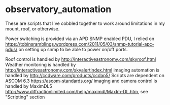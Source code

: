 # observatory_automation
These are scripts that I've cobbled together to work around limitations in my mount, roof, or otherwise.

Power switching is provided via an APD SNMP enabled PDU, I relied on https://tobinsramblings.wordpress.com/2011/05/03/snmp-tutorial-apc-pdus/ on setting up snmp to be able to power on/off ports. 

Roof control is handled by http://interactiveastronomy.com/skyroof.html
Weather monitoring is handled by http://interactiveastronomy.com/skyalertindex.html
imaging automation is handled by http://ccdware.com/products/ccdap5/
Scripts are dependent on ASCOM 6.3 https://ascom-standards.org/
imaging and camera control is handled by MaximDL5 http://www.diffractionlimited.com/help/maximdl/MaxIm-DL.htm, see "Scripting" section




